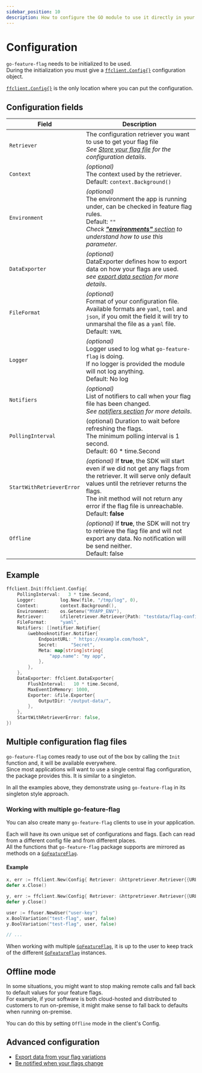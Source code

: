 ```yaml
---
sidebar_position: 10
description: How to configure the GO module to use it directly in your code. 
---
```


# Configuration
`go-feature-flag` needs to be initialized to be used.  
During the initialization you must give a [`ffclient.Config{}`](https://pkg.go.dev/github.com/thomaspoignant/go-feature-flag#Config) configuration object.  

[`ffclient.Config{}`](https://pkg.go.dev/github.com/thomaspoignant/go-feature-flag#Config) is the only location where you can put the configuration.

## Configuration fields

| Field                     | Description                                                                                                                                                                                                                                                                         |
|---------------------------|-------------------------------------------------------------------------------------------------------------------------------------------------------------------------------------------------------------------------------------------------------------------------------------|
| `Retriever`               | The configuration retriever you want to use to get your flag file<br/> *See [Store your flag file](./store_file/index.md) for the configuration details*.                                                                                                                           |
| `Context`                 | *(optional)*<br/>The context used by the retriever.<br />Default: `context.Background()`                                                                                                                                                                                            |
| `Environment`             | <a name="option_environment"></a>*(optional)*<br/>The environment the app is running under, can be checked in feature flag rules.<br />Default: `""`<br/>*Check [**"environments"** section](../configure_flag/flag_format/#environments) to understand how to use this parameter.* |
| `DataExporter`            | *(optional)*<br/>DataExporter defines how to export data on how your flags are used.<br/> *see [export data section](data_collection/index.md) for more details*.                                                                                                                   |
| `FileFormat`              | *(optional)*<br/>Format of your configuration file. Available formats are `yaml`, `toml` and `json`, if you omit the field it will try to unmarshal the file as a `yaml` file.<br/>Default: `YAML`                                                                                  |
| `Logger`                  | *(optional)*<br/>Logger used to log what `go-feature-flag` is doing.<br />If no logger is provided the module will not log anything.<br/>Default: No log                                                                                                                            |
| `Notifiers`               | *(optional)*<br/>List of notifiers to call when your flag file has been changed.<br/> *See [notifiers section](./notifier/index.md) for more details*.                                                                                                                              |
| `PollingInterval`         | (optional) Duration to wait before refreshing the flags.<br/>The minimum polling interval is 1 second.<br/>Default: 60 * time.Second                                                                                                                                                |
| `StartWithRetrieverError` | *(optional)* If **true**, the SDK will start even if we did not get any flags from the retriever. It will serve only default values until the retriever returns the flags.<br/>The init method will not return any error if the flag file is unreachable.<br/>Default: **false**    |
| `Offline`                 | *(optional)* If **true**, the SDK will not try to retrieve the flag file and will not export any data. No notification will be send neither.<br/>Default: false                                                                                                                     |

## Example
```go
ffclient.Init(ffclient.Config{ 
    PollingInterval:   3 * time.Second,
    Logger:         log.New(file, "/tmp/log", 0),
    Context:        context.Background(),
    Environment:    os.Getenv("MYAPP_ENV"),
    Retriever:      &fileretriever.Retriever{Path: "testdata/flag-config.yaml"},
    FileFormat:     "yaml",
    Notifiers: []notifier.Notifier{
        &webhooknotifier.Notifier{
            EndpointURL: " https://example.com/hook",
            Secret:     "Secret",
            Meta: map[string]string{
                "app.name": "my app",
            },
        },
    },
    DataExporter: ffclient.DataExporter{
        FlushInterval:   10 * time.Second,
        MaxEventInMemory: 1000,
        Exporter: &file.Exporter{
            OutputDir: "/output-data/",
        },
    },
    StartWithRetrieverError: false,
})
```

## Multiple configuration flag files
`go-feature-flag` comes ready to use out of the box by calling the `Init` function and, it will be available everywhere.  
Since most applications will want to use a single central flag configuration, the package provides this. It is similar to a singleton.

In all the examples above, they demonstrate using `go-feature-flag` in its singleton style approach.

### Working with multiple go-feature-flag

You can also create many `go-feature-flag` clients to use in your application.  

Each will have its own unique set of configurations and flags. Each can read from a different config file and from different places.  
All the functions that `go-feature-flag` package supports are mirrored as methods on a [`GoFeatureFlag`](https://pkg.go.dev/github.com/thomaspoignant/go-feature-flag#GoFeatureFlag).

#### Example

```go linenums="1"
x, err := ffclient.New(Config{ Retriever: &httpretriever.Retriever{{URL: "http://example.com/flag-config.yaml",}})
defer x.Close()

y, err := ffclient.New(Config{ Retriever: &httpretriever.Retriever{{URL: "http://example.com/test2.yaml",}})
defer y.Close()

user := ffuser.NewUser("user-key")
x.BoolVariation("test-flag", user, false)
y.BoolVariation("test-flag", user, false)

// ...
```

When working with multiple [`GoFeatureFlag`](https://pkg.go.dev/github.com/thomaspoignant/go-feature-flag#GoFeatureFlag), it is up to the user to keep track of the different [`GoFeatureFlag`](https://pkg.go.dev/github.com/thomaspoignant/go-feature-flag#GoFeatureFlag) instances.

## Offline mode
In some situations, you might want to stop making remote calls and fall back to default values for your feature flags.  
For example, if your software is both cloud-hosted and distributed to customers to run on-premise, it might make sense 
to fall back to defaults when running on-premise.

You can do this by setting `Offline` mode in the client's Config.

## Advanced configuration

- [Export data from your flag variations](./data_collection/index.md)
- [Be notified when your flags change](./notifier/index.md)
